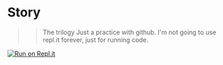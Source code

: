 # Story
>> The trilogy
Just a practice with github. 
I'm not going to use repl.it forever, just for running code.

[![Run on Repl.it](https://repl.it/badge/github/darkdarcool/Story)](https://repl.it/github/darkdarcool/Story) 